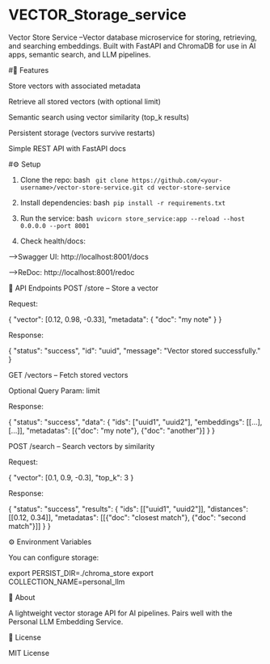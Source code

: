 # VECTOR_Storage_service
Vector Store Service –Vector database microservice for storing, retrieving, and searching embeddings.
Built with FastAPI and ChromaDB for use in AI apps, semantic search, and LLM pipelines.


#🚀 Features

Store vectors with associated metadata

Retrieve all stored vectors (with optional limit)

Semantic search using vector similarity (top_k results)

Persistent storage (vectors survive restarts)

Simple REST API with FastAPI docs

#⚙️ Setup

1. Clone the repo:
bash ```
git clone https://github.com/<your-username>/vector-store-service.git
cd vector-store-service```


2. Install dependencies:
bash```
pip install -r requirements.txt```


3. Run the service:
bash```
uvicorn store_service:app --reload --host 0.0.0.0 --port 8001```


4. Check health/docs:

-->Swagger UI: http://localhost:8001/docs

-->ReDoc: http://localhost:8001/redoc

📡 API Endpoints
POST /store – Store a vector

Request:

{
  "vector": [0.12, 0.98, -0.33],
  "metadata": { "doc": "my note" }
}


Response:

{
  "status": "success",
  "id": "uuid",
  "message": "Vector stored successfully."
}

GET /vectors – Fetch stored vectors

Optional Query Param: limit

Response:

{
  "status": "success",
  "data": {
    "ids": ["uuid1", "uuid2"],
    "embeddings": [[...], [...]],
    "metadatas": [{"doc": "my note"}, {"doc": "another"}]
  }
}

POST /search – Search vectors by similarity

Request:

{
  "vector": [0.1, 0.9, -0.3],
  "top_k": 3
}


Response:

{
  "status": "success",
  "results": {
    "ids": [["uuid1", "uuid2"]],
    "distances": [[0.12, 0.34]],
    "metadatas": [[{"doc": "closest match"}, {"doc": "second match"}]]
  }
}

⚙️ Environment Variables

You can configure storage:

export PERSIST_DIR=./chroma_store
export COLLECTION_NAME=personal_llm

📖 About

A lightweight vector storage API for AI pipelines.
Pairs well with the Personal LLM Embedding Service.

📜 License

MIT License
